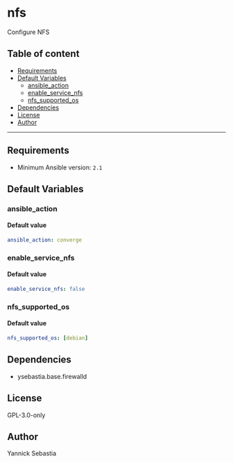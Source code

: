 # nfs

Configure NFS

## Table of content

- [Requirements](#requirements)
- [Default Variables](#default-variables)
  - [ansible_action](#ansible_action)
  - [enable_service_nfs](#enable_service_nfs)
  - [nfs_supported_os](#nfs_supported_os)
- [Dependencies](#dependencies)
- [License](#license)
- [Author](#author)

---

## Requirements

- Minimum Ansible version: `2.1`

## Default Variables

### ansible_action

#### Default value

```YAML
ansible_action: converge
```

### enable_service_nfs

#### Default value

```YAML
enable_service_nfs: false
```

### nfs_supported_os

#### Default value

```YAML
nfs_supported_os: [debian]
```



## Dependencies

- ysebastia.base.firewalld

## License

GPL-3.0-only

## Author

Yannick Sebastia
